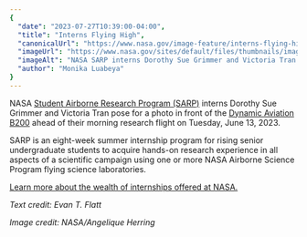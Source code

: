 ```yaml
---
{
  "date": "2023-07-27T10:39:00-04:00",
  "title": "Interns Flying High",
  "canonicalUrl": "https://www.nasa.gov/image-feature/interns-flying-high",
  "imageUrl": "https://www.nasa.gov/sites/default/files/thumbnails/image/53070888088_8e4826ee89_o.jpg",
  "imageAlt": "NASA SARP interns Dorothy Sue Grimmer and Victoria Tran pose for a photo in front of the Dynamic Aviation B200 ahead of their morning research flight on Tuesday, June 13, 2023.",
  "author": "Monika Luabeya"
}
---
```


NASA [Student Airborne Research Program (SARP)](https://www.nasa.gov/centers/ames/earthscience/programs/airbornescience/studentairborneresearchprogram "https://www.nasa.gov/centers/ames/earthscience/programs/airbornescience/studentairborneresearchprogram") interns Dorothy Sue Grimmer and Victoria Tran pose for a photo in front of the [Dynamic Aviation B200](https://www.nasa.gov/centers/armstrong/news/FactSheets/FS-099-DFRC.html "https://www.nasa.gov/centers/armstrong/news/factsheets/fs-099-dfrc.html") ahead of their morning research flight on Tuesday, June 13, 2023.  
  
SARP is an eight-week summer internship program for rising senior undergraduate students to acquire hands-on research experience in all aspects of a scientific campaign using one or more NASA Airborne Science Program flying science laboratories.  
  
[Learn more about the wealth of internships offered at NASA.](https://intern.nasa.gov/)

_Text credit: Evan T. Flatt_

_Image credit: NASA/Angelique Herring_
